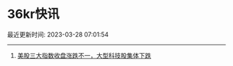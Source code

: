 # 36kr快讯

最近更新时间: 2023-03-28 07:01:54

--- 
1. [美股三大指数收盘涨跌不一，大型科技股集体下跌](https://www.36kr.com/newsflashes/2190287205597316) 
